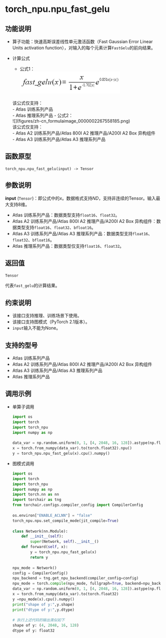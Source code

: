 # torch_npu.npu_fast_gelu

## 功能说明

- 算子功能：快速高斯误差线性单元激活函数（Fast Gaussian Error Linear Units activation function），对输入的每个元素计算`FastGelu`的前向结果。

- 计算公式

    - 公式1：<br>
    ![](figures/zh-cn_formulaimage_0000002232678806.png)
     <br>
         该公式仅支持：<br>
             - <term>Atlas 训练系列产品</term><br>
             - <term>Atlas 推理系列产品</term>
    - 公式2：<br>
    ![](figures/zh-cn_formulaimage_0000002267558185.png)
     <br>
         该公式仅支持：<br>
             - <term>Atlas A2 训练系列产品/Atlas 800I A2 推理产品/A200I A2 Box 异构组件</term><br>
             - <term>Atlas A3 训练系列产品/Atlas A3 推理系列产品</term>

## 函数原型

```
torch_npu.npu_fast_gelu(input) -> Tensor
```

## 参数说明

**input** (`Tensor`)：即公式中的$x$。数据格式支持$ND$，支持非连续的Tensor。输入最大支持8维。

- <term>Atlas 训练系列产品</term>：数据类型支持`float16`、`float32`。
- <term>Atlas A2 训练系列产品/Atlas 800I A2 推理产品/A200I A2 Box 异构组件</term>：数据类型支持`float16`、`float32`、`bfloat16`。
- <term>Atlas A3 训练系列产品/Atlas A3 推理系列产品</term>：数据类型支持`float16`、`float32`、`bfloat16`。
- <term>Atlas 推理系列产品</term>：数据类型仅支持`float16`、`float32`。

## 返回值
`Tensor`

代表`fast_gelu`的计算结果。

## 约束说明

- 该接口支持推理、训练场景下使用。
- 该接口支持图模式（PyTorch 2.1版本）。
- `input`输入不能为None。

## 支持的型号

- <term>Atlas 训练系列产品</term> 
- <term>Atlas A2 训练系列产品/Atlas 800I A2 推理产品/A200I A2 Box 异构组件</term>
- <term>Atlas A3 训练系列产品/Atlas A3 推理系列产品</term> 
- <term>Atlas 推理系列产品</term> 

## 调用示例

- 单算子调用

    ```python
    import os
    import torch
    import torch_npu
    import numpy as np

    data_var = np.random.uniform(0, 1, [4, 2048, 16, 128]).astype(np.float32)
    x = torch.from_numpy(data_var).to(torch.float32).npu()
    y = torch_npu.npu_fast_gelu(x).cpu().numpy()
    ```

- 图模式调用

    ```python
    import os
    import torch
    import torch_npu
    import numpy as np
    import torch.nn as nn
    import torchair as tng
    from torchair.configs.compiler_config import CompilerConfig
    
    os.environ["ENABLE_ACLNN"] = "false"
    torch_npu.npu.set_compile_mode(jit_compile=True)
    
    class Network(nn.Module):
        def __init__(self):
            super(Network, self).__init__()
        def forward(self, x): 
            y = torch_npu.npu_fast_gelu(x)
            return y
            
    npu_mode = Network()
    config = CompilerConfig()
    npu_backend = tng.get_npu_backend(compiler_config=config)
    npu_mode = torch.compile(npu_mode, fullgraph=True, backend=npu_backend, dynamic=False)
    data_var = np.random.uniform(0, 1, [4, 2048, 16, 128]).astype(np.float32)
    x = torch.from_numpy(data_var).to(torch.float32)
    y =npu_mode(x).cpu().numpy()
    print("shape of y:",y.shape)
    print("dtype of y:",y.dtype)
    
    # 执行上述代码的输出类似如下
    shape of y: (4, 2048, 16, 128)
    dtype of y: float32
    ```

